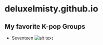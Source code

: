 # **deluxelmisty.github.io**

## My favorite K-pop Groups
- Seventeen
![alt text](https://www.google.com/url?sa=i&url=https%3A%2F%2Fwww.bandwagon.asia%2Farticles%2Fseventeen-to-release-first-japanese-mini-album-dream-comeback-release-teaser-november-2022&psig=AOvVaw2BhoWznhcUBBhLiwSAeZ7c&ust=1668649471222000&source=images&cd=vfe&ved=0CBAQjRxqFwoTCODM4ujJsfsCFQAAAAAdAAAAABAH)
